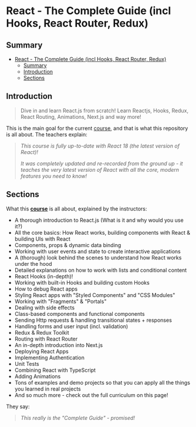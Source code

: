 # React - The Complete Guide (incl Hooks, React Router, Redux)

## Summary

- [React - The Complete Guide (incl Hooks, React Router, Redux)](#react---the-complete-guide-incl-hooks-react-router-redux)
  - [Summary](#summary)
  - [Introduction](#introduction)
  - [Sections](#sections)

## Introduction

> Dive in and learn React.js from scratch! Learn Reactjs, Hooks, Redux, React Routing, Animations, Next.js and way more!

This is the main goal for the current [course][react-udemy], and that is what this repository is all about. The teachers explain:

> _This course is fully up-to-date with React 18 (the latest version of React)!_
>
> _It was completely updated and re-recorded from the ground up - it teaches the very latest version of React with all the core, modern features you need to know!_

## Sections

What this [**course**][react-udemy] is all about, explained by the instructors:

- A thorough introduction to React.js (What is it and why would you use it?)
- All the core basics: How React works, building components with React & building UIs with React
- Components, props & dynamic data binding
- Working with user events and state to create interactive applications
- A (thorough) look behind the scenes to understand how React works under the hood
- Detailed explanations on how to work with lists and conditional content
- React Hooks (in-depth)!
- Working with built-in Hooks and building custom Hooks
- How to debug React apps
- Styling React apps with "Styled Components" and "CSS Modules"
- Working with "Fragments" & "Portals"
- Dealing with side effects
- Class-based components and functional components
- Sending Http requests & handling transitional states + responses
- Handling forms and user input (incl. validation)
- Redux & Redux Toolkit
- Routing with React Router
- An in-depth introduction into Next.js
- Deploying React Apps
- Implementing Authentication
- Unit Tests
- Combining React with TypeScript
- Adding Animations
- Tons of examples and demo projects so that you can apply all the things you learned in real projects
- And so much more - check out the full curriculum on this page!

They say:

> _This really is the "Complete Guide" - promised!_

[react-udemy]: https://www.udemy.com/course/react-the-complete-guide-incl-redux
